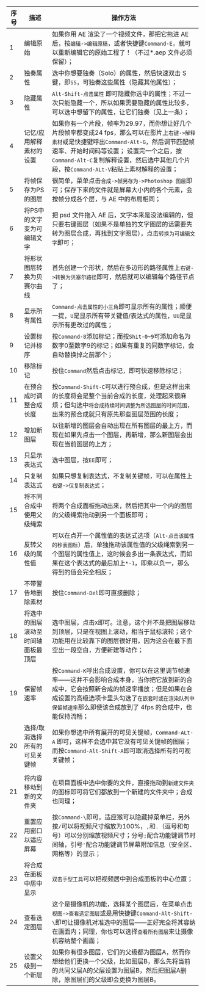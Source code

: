 |序号	|描述	|操作方法	|
|---	|---	|---	|
| 1	|  编辑原始	| 如果你用 AE 渲染了一个视频文件，那把它拖进 AE 后，按`编辑->编辑原稿`，或者快捷键`Command-E`，就可以重新编辑它的原始工程了！（不过*.aep 文件必须保留）；	|
| 2	|  独奏属性	| 选中你想要独奏（Solo）的属性，然后快速双击 S 键，即`SS`，可独奏这些属性（隐藏其他属性）；	|
| 3	|  隐藏属性	| `Alt-Shift-点击属性` 即可隐藏你选中的属性；不过一次只能隐藏一个，所以如果需要隐藏的属性比较多，可以选中想留下的属性，让它们独奏（见上一条）；	|
| 4	|  记忆/应用解释素材的设置	| 如果你有一个片段，帧率为29.97，而你想让好几个片段帧率都变成24 fps，那么可以在影片上`右键->解释素材`或是快捷键呼出`Command-Alt-G`，然后调节匹配帧速率、开始时间码等设置； 设置完一个之后，按`Command-Alt-C`复制解释设置，然后选中其他几个片段，按`Command-ALt-V`粘贴上素材解释的设置；	|
| 5	|  将帧保存为PS的图层	| 很简单，菜单点击`合成->帧另存为->Photoshop 图层`即可；保存下来的文件就是屏幕大小内的各个元素，会按帧分成各个层，与 AE 中的布局相同；	|
| 6	|  将PS中的文字变为可编辑文字	| 把 psd 文件拖入 AE 后，文字本来是没法编辑的，但只要右键图层（如果不是单独的文字图层的话需要先转为图层合成，再找到文字图层），点击`转换为可编辑文字`即可；	|
| 7	|  将形状图层转换为贝赛尔曲线	| 首先创建一个形状，然后在多边形的路径属性上`右键->转换为贝塞尔路径`即可，然后就可以编辑每个路径节点了；	|
| 8	|  显示所有属性	| `Command-点击属性的小三角`即可显示所有的属性；顺便一提，`U`是显示所有带关键值/表达式的属性，`UU`是显示所有更改过的属性；	|
| 9	|  设置标记并标序	| 按`Command-8`添加标记；而按`Shit-0~9`可添加命名为数字0至数字9的标记；如果有重复的同数字标记，会自动替换掉之前那个；	|
| 10	|  移除标记	| 按住`Command`然后点击标记，即可快速移除标记；	|
| 11	|  在预合成时调整合成长度	| 按`Command-Shift-C`可以进行预合成，但是这样出来的长度将会是整个当前合成的长度，处理起来很麻烦；但勾选中`将合成持续时间调整为所选图层的时间范围`，出来的预合成就只有原先那些图层范围的长度；	|
| 12	|  增加新图层	| 以往新增的图层会自动出现在所有图层的最上方，而现在如果先点击一个图层，再新增，那么新图层会出现在当前图层的上方；	|
| 13	|  只显示表达式	| 选中图层，按`EE`即可；	|
| 14	|  只复制表达式	| 如果只想复制表达式，不复制关键帧，可以在属性上`右键->仅复制表达式`；	|
| 15	|  将不同合成中使用父级绳索	| 将两个合成面板拖动出来，然后把其中一个内的图层的父级绳索拖动到另一个面板即可；	|
| 16	|  反转父级的属性值	| 可以在点开一个属性值的表达式选项（`Alt-点击该属性的秒表图标`）后，单独拖动该属性值的父级绳索到另一个图层的属性值上，这时候会多出一条表达式，而如果在这个表达式的最后加上`*-1`，即乘以负一，那么得到的值会完全相反；	|
| 17	|  不带警告地删除素材	| 按住`Command-Del`即可直接删除；	|
| 18	|  将选中的图层滚动至时间轴面板最顶层	| 选中图层，点击`X`即可。注意，这个并不是把图层移动到顶层，只是在视图上滚动，相当于鼠标滚轮；这个功能用在比较靠下的图层很好用，因为这会在最下面空出一段空白，方便新建等动作；	|
| 19	|  保留帧速率	| 按`Command-K`呼出合成设置，你可以在这里调节帧速率——这并不会影响合成本身，当你把它放到新的合成中，它会按照新合成的帧速率播放；但是如果在合成设置的高级选项卡里头勾选了`在嵌套时或在渲染队列中保留帧速率`那么即使该合成放到了 4fps 的合成中，也能保持流畅；	|
| 20	|  选择/取消选择所有的可见关键帧	| 如果你想选中所有展开的可见关键帧，`Command-ALt-A`  即可，这样不会选中其它没有可见关键帧的图层；而按`Command-Alt-Shift-A`即可取消选择所有的可视关键帧；
	|
| 21	|  将内容移动到新的文件夹	| 在项目面板中选中你要的文件，直接拖动到`新建文件夹`的图标即可将它们都放到一个新建的文件夹中；合成也同理；	|
| 22	|  重置应用窗口以适应屏幕	| 按`Command-\`即可，适应猴可以隐藏掉菜单栏，另外按`/`可以将视频尺寸缩放为100%，`,`和`.`（逗号和句号）可以分别缩放视频尺寸；分号`;`配合功能键调节时间轴，引号`'`配合功能键调节屏幕附加信息（安全区、网格等）的显示；	|
| 23	|  将合成在面板中居中显示	| `双击手型工具`可以把视频居中到合成面板的中心位置；	|
| 24	|  查看选定图层	| 这个是摄像机的功能，选择某个图层后，在菜单点击`视图->查看选定图层`或是用快捷键`Command-Alt-Shift-\`即可让摄像机对准选中的图层——正好完全将其容纳在画面内；同理，你也可以选择`查看所有图层`来让摄像机容纳整个画面；	|
| 25	|  设置父级到一个新层	| 如果你有很多图层，它们的父级都为图层A，然而你想给他们更换一个父级，比如图层B，那么先将当前的共同父层A的父层设置为图层B，然后把图层A删除，原图层们的父级即会更换为图层B。	|
